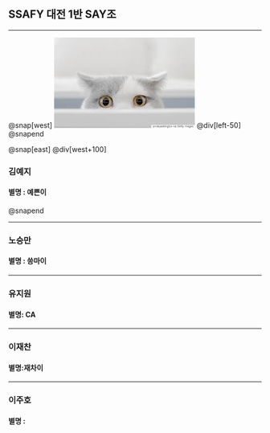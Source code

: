 
## SSAFY 대전 1반 SAY조
---
@snap[west]
![cat](./img/cat.jpg)
@div[left-50]
@snapend

@snap[east]
@div[west+100]
### 김예지

#### 별명 : 예쁜이
@snapend


---

### 노승만

#### 별명 : 씅마이

---

### 유지원

#### 별명: CA

---

### 이재찬

#### 별명:재차이

---

### 이주호

#### 별명 : 


